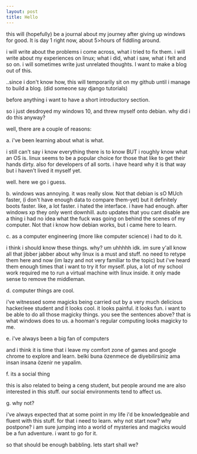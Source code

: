 ```yaml
---
layout: post
title: Hello
---
```


this will (hopefully) be a journal about my journey after giving up windows for good. It is day 1 right now, about 5>hours
of fiddling around.

i will write about the problems i come across, what i tried to fix them. i will write about my experiences on linux; what 
i did, what i saw, what i felt and so on. i will sometimes write just unrelated thoughts. I want to make a blog out of this.

..since i don't know how, this will temporarily sit on my github until i manage to build a blog. 
(did someone say django tutorials)

before anything i want to have a short introductory section.

so i just desdroyed my windows 10, and threw myself onto debian.
why did i do this anyway?

well, there are a couple of reasons:

a. i've been learning about what is what.

i still can't say i know everything there is to know BUT
i roughly know what an OS is. linux seems to be a popular choice for those that like to get their hands dirty.
also for developers of all sorts. i have heard why it is that way but i haven't lived it myself yet.

well.
here we go i guess.

b. windows was annoying.
it was really slow. Not that debian is sO MUch faster, (i don't have enough data to compare them-yet) but it definitely 
boots faster. like, a lot faster.
i hated the interface. i have had enough. after windows xp they only went downhill.
auto updates that you cant disable are a thing
i had no idea what the fuck was going on behind the scenes of my computer. Not that i know how debian works, but i came 
here to learn.

c. as a computer engineering (more like computer science) i had to do it.

i think i should know these things. why? um uhhhhh idk.
im sure y'all know all that jibber jabber about why linux is a must and stuff. no need to retype them here and now (im lazy
and not very familiar to the topic) but i've heard them enough times that i want to try it for myself.
plus, a lot of my school work required me to run a virtual machine with linux inside. it only made sense to remove the middleman.

d. computer things are cool.

i've witnessed some magicks being carried out by a very much delicious hacker/eee student and it looks cool. it looks painful.
it looks fun. i want to be able to do all those magicky things.
you see the sentences above? that is what windows does to us. a hooman's regular computing looks magicky to me.

e. i've always been a big fan of computers

and i think it is time that i leave my comfort zone of games and google chrome to explore and learn.
belki buna özenmece de diyebilirsiniz ama insan insana özenir ne yapalim.

f. its a social thing

this is also related to being a ceng student, but people around me are also interested in this stuff. our social environments
tend to affect us.

g. why not?

i've always expected that at some point in my life i'd be knowledgeable and fluent with this stuff. for that i need
 to learn. why not start now? why postpone?
i am sure jumping into a world of mysteries and magicks would be a fun adventure. i want to go for it.

so that should be enough babbling. lets start shall we?
